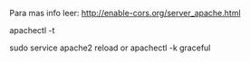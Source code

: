 Para mas info leer:
http://enable-cors.org/server_apache.html


apachectl -t

sudo service apache2 reload
  or 
apachectl -k graceful

